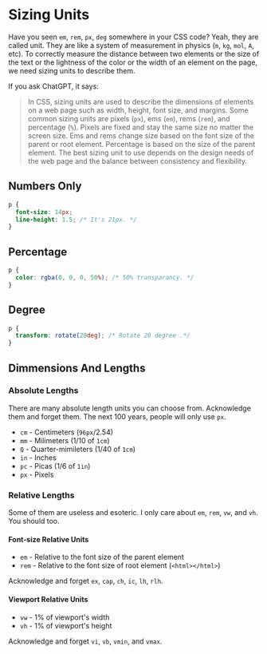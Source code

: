 # Sizing Units

Have you seen `em`, `rem`, `px`, `deg` somewhere in your CSS code?
Yeah, they are called unit. They are like a system of measurement in physics (`m`, `kg`, `mol`, `A`, etc).
To correctly measure the distance between two elements or the size of the text or the lightness of the color
or the width of an element on the page, we need sizing units to describe them.

If you ask ChatGPT, it says:
> In CSS, sizing units are used to describe the dimensions of elements on a web page such as width, height, font size, and margins. Some common sizing units are pixels (`px`), ems (`em`), rems (`rem`), and percentage (`%`). Pixels are fixed and stay the same size no matter the screen size. Ems and rems change size based on the font size of the parent or root element. Percentage is based on the size of the parent element. The best sizing unit to use depends on the design needs of the web page and the balance between consistency and flexibility.

## Numbers Only
```css
p {
  font-size: 14px;
  line-height: 1.5; /* It's 21px. */
}
```

## Percentage
```css
p {
  color: rgba(0, 0, 0, 50%); /* 50% transparancy. */
}
```

## Degree
```css
p {
  transform: rotate(20deg); /* Rotate 20 degree .*/
}
```

## Dimmensions And Lengths

### Absolute Lengths
There are many absolute length units you can choose from.
Acknowledge them and forget them. The next 100 years,
people will only use `px`.

* `cm` - Centimeters (`96px`/2.54)
* `mm` - Milimeters (1/10 of `1cm`)
* `Q` - Quarter-mimileters (1/40 of `1cm`)
* `in` - Inches
* `pc` - Picas (1/6 of `1in`)
* `px` - Pixels

### Relative Lengths
Some of them are useless and esoteric. I only care about `em`, `rem`, `vw`, and `vh`. You should too.

#### Font-size Relative Units
* `em` - Relative to the font size of the parent element
* `rem` - Relative to the font size of root element (`<html></html>`)

Acknowledge and forget `ex`, `cap`, `ch`, `ic`, `lh`, `rlh`.

#### Viewport Relative Units
* `vw` - 1% of viewport's width
* `vh` - 1% of viewport's height

Acknowledge and forget `vi`, `vb`, `vmin`, and `vmax`.
